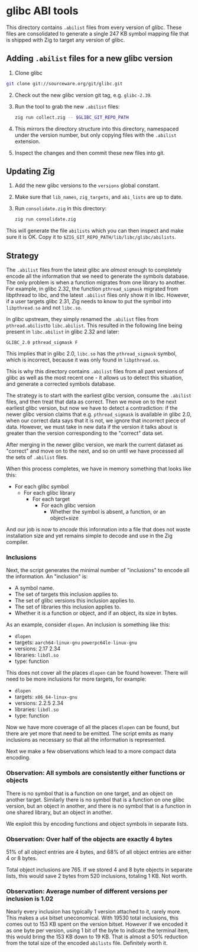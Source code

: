 # glibc ABI tools

This directory contains `.abilist` files from every version of glibc. These
files are consolidated to generate a single 247 KB symbol mapping file that is
shipped with Zig to target any version of glibc.

## Adding `.abilist` files for a new glibc version

1. Clone glibc

```sh
git clone git://sourceware.org/git/glibc.git
```

2. Check out the new glibc version git tag, e.g. `glibc-2.39`.

3. Run the tool to grab the new `.abilist` files:

   ```sh
   zig run collect.zig -- $GLIBC_GIT_REPO_PATH
   ```

4. This mirrors the directory structure into this directory,
   namespaced under the version number, but only copying files with the
   `.abilist` extension.

5. Inspect the changes and then commit these new files into git.

## Updating Zig

1. Add the new glibc versions to the `versions` global constant.

2. Make sure that `lib_names`, `zig_targets`, and `abi_lists` are up to date.

3. Run `consolidate.zig` in this directory:

   ```sh
   zig run consolidate.zig
   ```

This will generate the file `abilists` which you can then inspect and make sure
it is OK. Copy it to `$ZIG_GIT_REPO_PATH/lib/libc/glibc/abilists`.

## Strategy

The `.abilist` files from the latest glibc are *almost* enough to completely
encode all the information that we need to generate the symbols database. The
only problem is when a function migrates from one library to another. For
example, in glibc 2.32, the function `pthread_sigmask` migrated from libpthread
to libc, and the latest `.abilist` files only show it in libc. However, if a
user targets glibc 2.31, Zig needs to know to put the symbol into
`libpthread.so` and not `libc.so`.

In glibc upstream, they simply renamed the `.abilist` files from
`pthread.abilist`to `libc.abilist`. This resulted in the following line being
present in `libc.abilist` in glibc 2.32 and later:

```
GLIBC_2.0 pthread_sigmask F
```

This implies that in glibc 2.0, `libc.so` has the `pthread_sigmask` symbol,
which is incorrect, because it was only found in `libpthread.so`.

This is why this directory contains `.abilist` files from all past versions of
glibc as well as the most recent one - it allows us to detect this situation,
and generate a corrected symbols database.

The strategy is to start with the earliest glibc version, consume the `.abilist`
files, and then treat that data as correct. Then we move on to the next earliest
glibc version, but now we have to detect a contradiction: if the newer glibc
version claims that e.g. `pthread_sigmask` is available in glibc 2.0, when our
correct data says that it is not, we ignore that incorrect piece of data.
However, we must take in new data if the version it talks about is greater than
the version corresponding to the "correct" data set.

After merging in the newer glibc version, we mark the current dataset as
"correct" and move on to the next, and so on until we have processed all the
sets of `.abilist` files.

When this process completes, we have in memory something that looks like this:

* For each glibc symbol
  * For each glibc library
    * For each target
      * For each glibc version
        * Whether the symbol is absent, a function, or an object+size

And our job is now to *encode* this information into a file that does not waste
installation size and yet remains simple to decode and use in the Zig compiler.

### Inclusions

Next, the script generates the minimal number of "inclusions" to encode all the
information. An "inclusion" is:

 * A symbol name.
 * The set of targets this inclusion applies to.
 * The set of glibc versions this inclusion applies to.
 * The set of libraries this inclusion applies to.
 * Whether it is a function or object, and if an object, its size in bytes.

As an example, consider `dlopen`. An inclusion is something like this:

 * `dlopen`
 * targets: `aarch64-linux-gnu` `powerpc64le-linux-gnu`
 * versions: 2.17 2.34
 * libraries: `libdl.so`
 * type: function

This does not cover all the places `dlopen` can be found however. There will
need to be more inclusions for more targets, for example:

 * `dlopen`
 * targets: `x86_64-linux-gnu`
 * versions: 2.2.5 2.34
 * libraries: `libdl.so`
 * type: function

Now we have more coverage of all the places `dlopen` can be found, but there are
yet more that need to be emitted. The script emits as many inclusions as
necessary so that all the information is represented.

Next we make a few observations which lead to a more compact data encoding.

### Observation: All symbols are consistently either functions or objects

There is no symbol that is a function on one target, and an object on another
target. Similarly there is no symbol that is a function on one glibc version,
but an object in another, and there is no symbol that is a function in one
shared library, but an object in another.

We exploit this by encoding functions and object symbols in separate lists.

### Observation: Over half of the objects are exactly 4 bytes

51% of all object entries are 4 bytes, and 68% of all object entries are either
4 or 8 bytes.

Total object inclusions are 765. If we stored 4 and 8 byte objects in separate
lists, this would save 2 bytes from 520 inclusions, totaling 1 KB. Not worth.

### Observation: Average number of different versions per inclusion is 1.02

Nearly every inclusion has typically 1 version attached to it, rarely more.
This makes a `u64` bitset uneconomical. With 19530 total inclusions, this comes
out to 153 KB spent on the version bitset. However if we encoded it as one byte
per version, using 1 bit of the byte to indicate the terminal item, this would
bring the 153 KB down to 19 KB. That is almost a 50% reduction from the total
size of the encoded `abilists` file. Definitely worth it.

